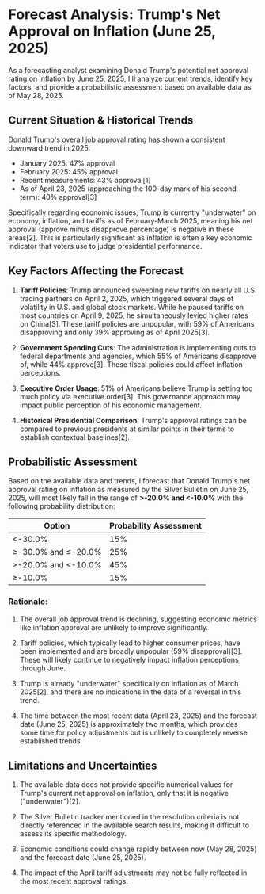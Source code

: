 # Forecast Analysis: Trump's Net Approval on Inflation (June 25, 2025)

As a forecasting analyst examining Donald Trump's potential net approval rating on inflation by June 25, 2025, I'll analyze current trends, identify key factors, and provide a probabilistic assessment based on available data as of May 28, 2025.

## Current Situation & Historical Trends

Donald Trump's overall job approval rating has shown a consistent downward trend in 2025:
- January 2025: 47% approval
- February 2025: 45% approval
- Recent measurements: 43% approval[1]
- As of April 23, 2025 (approaching the 100-day mark of his second term): 40% approval[3]

Specifically regarding economic issues, Trump is currently "underwater" on economy, inflation, and tariffs as of February-March 2025, meaning his net approval (approve minus disapprove percentage) is negative in these areas[2]. This is particularly significant as inflation is often a key economic indicator that voters use to judge presidential performance.

## Key Factors Affecting the Forecast

1. **Tariff Policies**: Trump announced sweeping new tariffs on nearly all U.S. trading partners on April 2, 2025, which triggered several days of volatility in U.S. and global stock markets. While he paused tariffs on most countries on April 9, 2025, he simultaneously levied higher rates on China[3]. These tariff policies are unpopular, with 59% of Americans disapproving and only 39% approving as of April 2025[3].

2. **Government Spending Cuts**: The administration is implementing cuts to federal departments and agencies, which 55% of Americans disapprove of, while 44% approve[3]. These fiscal policies could affect inflation perceptions.

3. **Executive Order Usage**: 51% of Americans believe Trump is setting too much policy via executive order[3]. This governance approach may impact public perception of his economic management.

4. **Historical Presidential Comparison**: Trump's approval ratings can be compared to previous presidents at similar points in their terms to establish contextual baselines[2].

## Probabilistic Assessment

Based on the available data and trends, I forecast that Donald Trump's net approval rating on inflation as measured by the Silver Bulletin on June 25, 2025, will most likely fall in the range of **>-20.0% and <-10.0%** with the following probability distribution:

| Option | Probability Assessment |
|---|---|
| <-30.0% | 15% |
| ≥-30.0% and ≤-20.0% | 25% |
| >-20.0% and <-10.0% | 45% |
| ≥-10.0% | 15% |

### Rationale:

1. The overall job approval trend is declining, suggesting economic metrics like inflation approval are unlikely to improve significantly.

2. Tariff policies, which typically lead to higher consumer prices, have been implemented and are broadly unpopular (59% disapproval)[3]. These will likely continue to negatively impact inflation perceptions through June.

3. Trump is already "underwater" specifically on inflation as of March 2025[2], and there are no indications in the data of a reversal in this trend.

4. The time between the most recent data (April 23, 2025) and the forecast date (June 25, 2025) is approximately two months, which provides some time for policy adjustments but is unlikely to completely reverse established trends.

## Limitations and Uncertainties

1. The available data does not provide specific numerical values for Trump's current net approval on inflation, only that it is negative ("underwater")[2].

2. The Silver Bulletin tracker mentioned in the resolution criteria is not directly referenced in the available search results, making it difficult to assess its specific methodology.

3. Economic conditions could change rapidly between now (May 28, 2025) and the forecast date (June 25, 2025).

4. The impact of the April tariff adjustments may not be fully reflected in the most recent approval ratings.